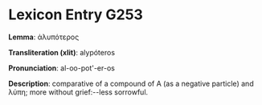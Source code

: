 # Lexicon Entry G253

**Lemma**: ἀλυπότερος

**Transliteration (xlit)**: alypóteros

**Pronunciation**: al-oo-pot'-er-os

**Description**:
comparative of a compound of Α (as a negative particle) and λύπη; more without grief:--less sorrowful.
